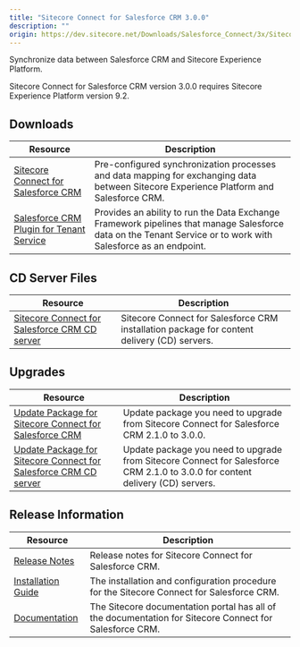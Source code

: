 ```yaml
---
title: "Sitecore Connect for Salesforce CRM 3.0.0"
description: ""
origin: https://dev.sitecore.net/Downloads/Salesforce_Connect/3x/Sitecore_Connect_for_Salesforce_CRM_300.aspx
---
```


Synchronize data between Salesforce CRM and Sitecore Experience Platform.

  <Alert variant='warning' mb={4}>
    <AlertIcon />
    Sitecore Connect for Salesforce CRM version 3.0.0 requires Sitecore Experience Platform version 9.2.
  </Alert>
  

## Downloads

 | Resource | Description |
 | --- | --- |
 | [Sitecore Connect for Salesforce CRM](https://scdp.blob.core.windows.net/downloads/Salesforce%20Connect/3x/Sitecore%20Connect%20for%20Salesforce%20CRM%20300/Secure/Sitecore%20Connect%20for%20Salesforce%20CRM%203.0.0%20rev.%2001388.zip) | Pre-configured synchronization processes and data mapping for exchanging data between Sitecore Experience Platform and Salesforce CRM. |
 | [Salesforce CRM Plugin for Tenant Service](https://scdp.blob.core.windows.net/downloads/Salesforce%20Connect/3x/Sitecore%20Connect%20for%20Salesforce%20CRM%20300/Secure/Sitecore%20Connect%20for%20Salesforce%20CRM%20Plugin%20for%20Tenant%20Service%203.0.0%20rev.%2001388.scwdp.zip) | Provides an ability to run the Data Exchange Framework pipelines that manage Salesforce data on the Tenant Service or to work with Salesforce as an endpoint. |

## CD Server Files

 | Resource | Description |
 | --- | --- |
 | [Sitecore Connect for Salesforce CRM CD server](https://scdp.blob.core.windows.net/downloads/Salesforce%20Connect/3x/Sitecore%20Connect%20for%20Salesforce%20CRM%20300/Secure/Sitecore%20Connect%20for%20Salesforce%20CRM%20CD%20Server%203.0.0%20rev.%2001388.zip) | Sitecore Connect for Salesforce CRM installation package for content delivery (CD) servers. |

## Upgrades

 | Resource | Description |
 | --- | --- |
 | [Update Package for Sitecore Connect for Salesforce CRM](https://scdp.blob.core.windows.net/downloads/Salesforce%20Connect/3x/Sitecore%20Connect%20for%20Salesforce%20CRM%20300/Secure/Sitecore%20Connect%20for%20Salesforce%20CRM%203.0.0%20rev.%2001388%20(update%20package).update) | Update package you need to upgrade from Sitecore Connect for Salesforce CRM 2.1.0 to 3.0.0. |
 | [Update Package for Sitecore Connect for Salesforce CRM CD server](https://scdp.blob.core.windows.net/downloads/Salesforce%20Connect/3x/Sitecore%20Connect%20for%20Salesforce%20CRM%20300/Secure/Sitecore%20Connect%20for%20Salesforce%20CRM%20CD%20Server%203.0.0%20rev.%2001388%20(update%20package).update) | Update package you need to upgrade from Sitecore Connect for Salesforce CRM 2.1.0 to 3.0.0 for content delivery (CD) servers. |

## Release Information

 | Resource | Description |
 | --- | --- |
 | [Release Notes](/downloads/Salesforce_Connect/3x/Sitecore_Connect_for_Salesforce_CRM_300/Release_Notes) | Release notes for Sitecore Connect for Salesforce CRM. |
 | [Installation Guide](https://scdp.blob.core.windows.net/downloads/Salesforce%20Connect/3x/Sitecore%20Connect%20for%20Salesforce%20CRM%20300/Secure/Sitecore_Connect_for_Salesforce_3_0_Installation_G-en.pdf) | The installation and configuration procedure for the Sitecore Connect for Salesforce CRM. |
 | [Documentation](https://doc.sitecore.com/developers/salesforce-connect/30/sitecore-connect-for-salesforce-crm/en/index-en.html) | The Sitecore documentation portal has all of the documentation for Sitecore Connect for Salesforce CRM. |